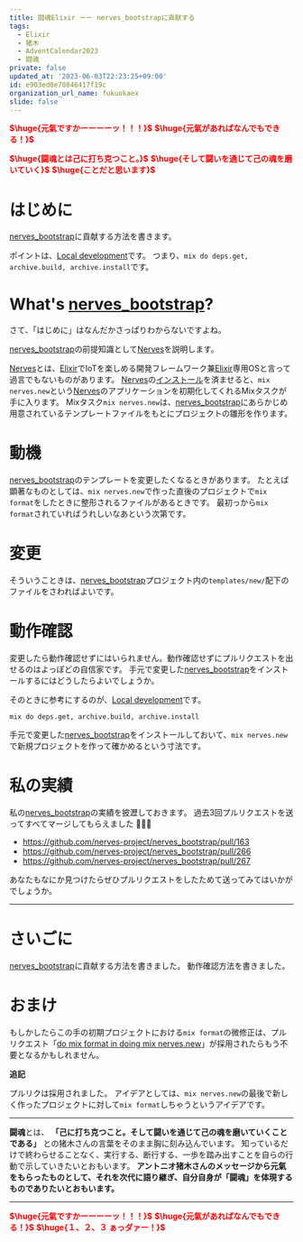 ```yaml
---
title: 闘魂Elixir ーー nerves_bootstrapに貢献する
tags:
  - Elixir
  - 猪木
  - AdventCalendar2023
  - 闘魂
private: false
updated_at: '2023-06-03T22:23:25+09:00'
id: e903ed0e70846417f19c
organization_url_name: fukuokaex
slide: false
---
```

<b><font color="red">$\huge{元氣ですかーーーーッ！！！}$</font></b>
<b><font color="red">$\huge{元氣があればなんでもできる！}$</font></b>

<b><font color="red">$\huge{闘魂とは己に打ち克つこと。}$</font></b>
<b><font color="red">$\huge{そして闘いを通じて己の魂を磨いていく}$</font></b>
<b><font color="red">$\huge{ことだと思います}$</font></b>


# はじめに

[nerves_bootstrap](https://github.com/nerves-project/nerves_bootstrap)に貢献する方法を書きます。

ポイントは、[Local development](https://github.com/nerves-project/nerves_bootstrap/tree/690a03038d1866d7babea2a85c3ced3c7fb7f49d#local-development)です。
つまり、`mix do deps.get, archive.build, archive.install`です。

# What's [nerves_bootstrap](https://github.com/nerves-project/nerves_bootstrap)?

さて、「はじめに」はなんだかさっぱりわからないですよね。

[nerves_bootstrap](https://github.com/nerves-project/nerves_bootstrap)の前提知識として[Nerves](https://nerves-project.org/)を説明します。

[Nerves](https://nerves-project.org/)とは、[Elixir](https://elixir-lang.org/)でIoTを楽しめる開発フレームワーク兼[Elixir](https://elixir-lang.org/)専用OSと言って過言でもないものがあります。
[Nerves](https://nerves-project.org/)の[インストール](https://hexdocs.pm/nerves/installation.html)を済ませると、`mix nerves.new`という[Nerves](https://nerves-project.org/)のアプリケーションを初期化してくれるMixタスクが手に入ります。
Mixタスク`mix nerves.new`は、[nerves_bootstrap](https://github.com/nerves-project/nerves_bootstrap)にあらかじめ用意されているテンプレートファイルをもとにプロジェクトの雛形を作ります。

# 動機

[nerves_bootstrap](https://github.com/nerves-project/nerves_bootstrap)のテンプレートを変更したくなるときがあります。
たとえば顕著なものとしては、`mix nerves.new`で作った直後のプロジェクトで`mix format`をしたときに整形されるファイルがあるときです。
最初っから`mix format`されていればうれしいなあという次第です。

# 変更

そういうこときは、[nerves_bootstrap](https://github.com/nerves-project/nerves_bootstrap)プロジェクト内の`templates/new/`配下のファイルをさわればよいです。

# 動作確認

変更したら動作確認せずにはいられません。動作確認せずにプルリクエストを出せるのはよっぽどの自信家です。
手元で変更した[nerves_bootstrap](https://github.com/nerves-project/nerves_bootstrap)をインストールするにはどうしたらよいでしょうか。

そのときに参考にするのが、[Local development](https://github.com/nerves-project/nerves_bootstrap/tree/690a03038d1866d7babea2a85c3ced3c7fb7f49d#local-development)です。

```
mix do deps.get, archive.build, archive.install
```

手元で変更した[nerves_bootstrap](https://github.com/nerves-project/nerves_bootstrap)をインストールしておいて、`mix nerves.new`で新規プロジェクトを作って確かめるという寸法です。

# 私の実績

私の[nerves_bootstrap](https://github.com/nerves-project/nerves_bootstrap)の実績を披瀝しておきます。
過去3回プルリクエストを送ってすべてマージしてもらえました :tada::tada::tada:

- https://github.com/nerves-project/nerves_bootstrap/pull/163
- https://github.com/nerves-project/nerves_bootstrap/pull/266
- https://github.com/nerves-project/nerves_bootstrap/pull/267

あなたもなにか見つけたらぜひプルリクエストをしたためて送ってみてはいかがでしょうか。

---

# さいごに

[nerves_bootstrap](https://github.com/nerves-project/nerves_bootstrap)に貢献する方法を書きました。
動作確認方法を書きました。

# おまけ

もしかしたらこの手の初期プロジェクトにおける`mix format`の微修正は、プルリクエスト「[do mix format in doing mix nerves.new](https://github.com/nerves-project/nerves_bootstrap/pull/270)」が採用されたらもう不要となるかもしれません。

**追記**

プルリクは採用されました。
アイデアとしては、`mix nerves.new`の最後で新しく作ったプロジェクトに対して`mix format`しちゃうというアイデアです。


---


**闘魂**とは、  **「己に打ち克つこと。そして闘いを通じて己の魂を磨いていくことである」** との猪木さんの言葉をそのまま胸に刻み込んでいます。
知っているだけで終わらせることなく、実行する、断行する、一歩を踏み出すことを自らの行動で示していきたいとおもいます。
**アントニオ猪木さんのメッセージから元氣をもらったものとして、それを次代に語り継ぎ、自分自身が「闘魂」を体現するものでありたいとおもいます。**

---

<b><font color="red">$\huge{元氣ですかーーーーッ！！！}$</font></b>
<b><font color="red">$\huge{元氣があればなんでもできる！}$</font></b>
<b><font color="red">$\huge{１、２、３ ぁっダァー！}$</font></b>
